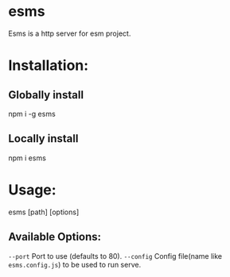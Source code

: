 # esms
Esms is a http server for esm project.

# Installation:

## Globally install
  npm i -g esms

## Locally install
  npm i esms

# Usage:
  esms [path] [options]

## Available Options:
`--port` Port to use (defaults to 80). 
`--config` Config file(name like `esms.config.js`) to be used to run serve.

